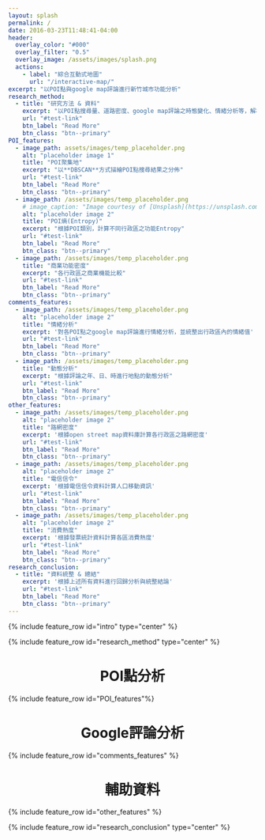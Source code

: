 ```yaml
---
layout: splash
permalink: /
date: 2016-03-23T11:48:41-04:00
header:
  overlay_color: "#000"
  overlay_filter: "0.5"
  overlay_image: /assets/images/splash.png
  actions:
    - label: "綜合互動式地圖"
      url: "/interactive-map/"
excerpt: "以POI點與google map評論進行新竹城市功能分析"
research_method:
  - title: "研究方法 & 資料"
    excerpt: "以POI點搜尋量、道路密度、google map評論之時態變化、情緒分析等，解析新竹各行政區之城市功能<br>請點入觀看研究方法細節與使用資料"
    url: "#test-link"
    btn_label: "Read More"
    btn_class: "btn--primary"
POI_features:
  - image_path: assets/images/temp_placeholder.png
    alt: "placeholder image 1"
    title: "POI聚集地"
    excerpt: "以**DBSCAN**方式描繪POI點搜尋結果之分佈"
    url: "#test-link"
    btn_label: "Read More"
    btn_class: "btn--primary"
  - image_path: /assets/images/temp_placeholder.png
    # image_caption: "Image courtesy of [Unsplash](https://unsplash.com/)"
    alt: "placeholder image 2"
    title: "POI熵(Entropy)"
    excerpt: "根據POI類別，計算不同行政區之功能Entropy"
    url: "#test-link"
    btn_label: "Read More"
    btn_class: "btn--primary"
  - image_path: /assets/images/temp_placeholder.png
    title: "商業功能密度"
    excerpt: "各行政區之商業機能比較"
    url: "#test-link"
    btn_label: "Read More"
    btn_class: "btn--primary"
comments_features:
  - image_path: /assets/images/temp_placeholder.png
    alt: "placeholder image 2"
    title: "情緒分析"
    excerpt: '對各POI點之google map評論進行情緒分析，並統整出行政區內的情緒值'
    url: "#test-link"
    btn_label: "Read More"
    btn_class: "btn--primary"
  - image_path: /assets/images/temp_placeholder.png
    title: "動態分析"
    excerpt: "根據評論之年、日、時進行地點的動態分析"
    url: "#test-link"
    btn_label: "Read More"
    btn_class: "btn--primary"
other_features:
  - image_path: /assets/images/temp_placeholder.png
    alt: "placeholder image 2"
    title: "路網密度"
    excerpt: '根據open street map資料庫計算各行政區之路網密度'
    url: "#test-link"
    btn_label: "Read More"
    btn_class: "btn--primary"
  - image_path: /assets/images/temp_placeholder.png
    alt: "placeholder image 2"
    title: "電信信令"
    excerpt: '根據電信信令資料計算人口移動資訊'
    url: "#test-link"
    btn_label: "Read More"
    btn_class: "btn--primary"
  - image_path: /assets/images/temp_placeholder.png
    alt: "placeholder image 2"
    title: "消費熱度"
    excerpt: '根據發票統計資料計算各區消費熱度'
    url: "#test-link"
    btn_label: "Read More"
    btn_class: "btn--primary"
research_conclusion:
  - title: "資料統整 & 總結"
    excerpt: '根據上述所有資料進行回歸分析與統整結論'
    url: "#test-link"
    btn_label: "Read More"
    btn_class: "btn--primary"
---
```


{% include feature_row id="intro" type="center" %}

{% include feature_row id="research_method" type="center" %}

<div style="text-align:center;"><h1>POI點分析</h1></div>
{% include feature_row id="POI_features"%}

<div style="text-align:center;"><h1>Google評論分析</h1></div>
{% include feature_row id="comments_features" %}

<div style="text-align:center;"><h1>輔助資料</h1></div>
{% include feature_row id="other_features" %}

{% include feature_row id="research_conclusion" type="center" %}